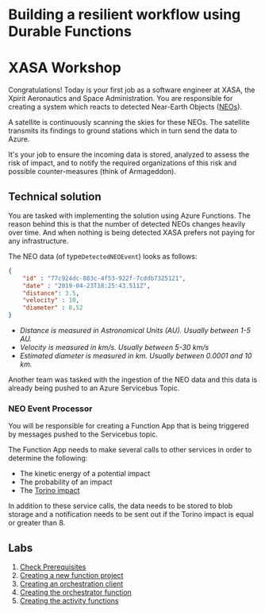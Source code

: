 # Building a resilient workflow using Durable Functions

# XASA Workshop

Congratulations! Today is your first job as a software engineer at XASA, the Xpirit Aeronautics and Space Administration. You are responsible for creating a system which reacts to detected Near-Earth Objects ([NEOs](https://cneos.jpl.nasa.gov/about/basics.html)).

A satellite is continuously scanning the skies for these NEOs. The satellite transmits its findings to ground stations which in turn send the data to Azure.

It's your job to ensure the incoming data is stored, analyzed to assess the risk of impact, and to notify the required organizations of this risk and possible counter-measures (think of Armageddon).

## Technical solution

You are tasked with implementing the solution using Azure Functions. The reason behind this is that the number of detected NEOs changes heavily over time. And when nothing is being detected XASA prefers not paying for any infrastructure.

The NEO data (of type`DetectedNEOEvent`) looks as follows:

```json
{
    "id" : "77c924dc-883c-4f53-922f-7cddb7325121",
    "date" : "2019-04-23T18:25:43.511Z",
    "distance": 3.5,
    "velocity" : 10,
    "diameter" : 0.52
}
```

- *Distance is measured in Astronomical Units (AU). Usually between 1-5 AU.*
- *Velocity is measured in km/s. Usually between 5-30 km/s*
- *Estimated diameter is measured in km. Usually between 0.0001 and 10 km.*

Another team was tasked with the ingestion of the NEO data and this data is already being pushed to an Azure Servicebus Topic.

### NEO Event Processor

You will be responsible for creating a Function App that is being triggered by messages pushed to the Servicebus topic.

The Function App needs to make several calls to other services in order to determine the following:

- The kinetic energy of a potential impact
- The probability of an impact
- The [Torino impact](https://cneos.jpl.nasa.gov/sentry/torino_scale.html)

In addition to these service calls, the data needs to be stored to blob storage and a notification needs to be sent out if the Torino impact is equal or greater than 8.

## Labs

1. [Check Prerequisites](labs/0_prerequisites.md)
2. [Creating a new function project](labs/1_creating_a_function_project.md)
3. [Creating an orchestration client](labs/2_create_orchestration_client.md)
4. [Creating the orchestrator function](labs/3_create_orchestrator_function.md)
5. [Creating the activity functions](labs/4_create_activity_functions.md)